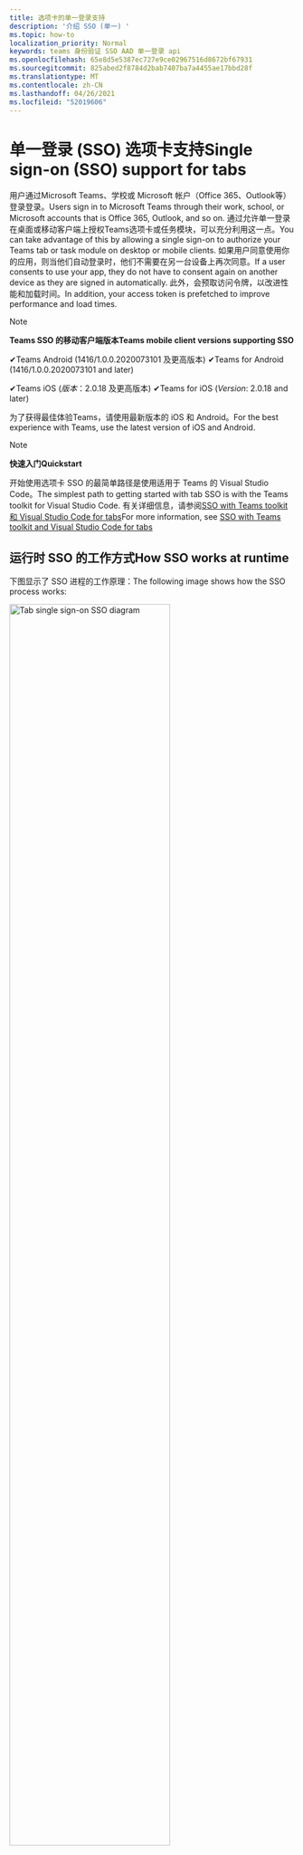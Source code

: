 ```yaml
---
title: 选项卡的单一登录支持
description: '介绍 SSO (单一) '
ms.topic: how-to
localization_priority: Normal
keywords: teams 身份验证 SSO AAD 单一登录 api
ms.openlocfilehash: 65e8d5e5387ec727e9ce02967516d8672bf67931
ms.sourcegitcommit: 825abed2f8784d2bab7407ba7a4455ae17bbd28f
ms.translationtype: MT
ms.contentlocale: zh-CN
ms.lasthandoff: 04/26/2021
ms.locfileid: "52019606"
---
```

# <a name="single-sign-on-sso-support-for-tabs"></a><span data-ttu-id="27c96-104">单一登录 (SSO) 选项卡支持</span><span class="sxs-lookup"><span data-stu-id="27c96-104">Single sign-on (SSO) support for tabs</span></span>

<span data-ttu-id="27c96-105">用户通过Microsoft Teams、学校或 Microsoft 帐户（Office 365、Outlook等）登录登录。</span><span class="sxs-lookup"><span data-stu-id="27c96-105">Users sign in to Microsoft Teams through their work, school, or Microsoft accounts that is Office 365, Outlook, and so on.</span></span> <span data-ttu-id="27c96-106">通过允许单一登录在桌面或移动客户端上授权Teams选项卡或任务模块，可以充分利用这一点。</span><span class="sxs-lookup"><span data-stu-id="27c96-106">You can take advantage of this by allowing a single sign-on to authorize your Teams tab or task module on desktop or mobile clients.</span></span> <span data-ttu-id="27c96-107">如果用户同意使用你的应用，则当他们自动登录时，他们不需要在另一台设备上再次同意。</span><span class="sxs-lookup"><span data-stu-id="27c96-107">If a user consents to use your app, they do not have to consent again on another device as they are signed in automatically.</span></span> <span data-ttu-id="27c96-108">此外，会预取访问令牌，以改进性能和加载时间。</span><span class="sxs-lookup"><span data-stu-id="27c96-108">In addition, your access token is prefetched to improve performance and load times.</span></span>

> [!NOTE]
> <span data-ttu-id="27c96-109">**Teams SSO 的移动客户端版本**</span><span class="sxs-lookup"><span data-stu-id="27c96-109">**Teams mobile client versions supporting SSO**</span></span>  
>
> <span data-ttu-id="27c96-110">✔Teams Android (1416/1.0.0.2020073101 及更高版本) </span><span class="sxs-lookup"><span data-stu-id="27c96-110">✔Teams for Android (1416/1.0.0.2020073101 and later)</span></span>
>
> <span data-ttu-id="27c96-111">✔Teams iOS (_版本_：2.0.18 及更高版本) </span><span class="sxs-lookup"><span data-stu-id="27c96-111">✔Teams for iOS (_Version_: 2.0.18 and later)</span></span>  
>
> <span data-ttu-id="27c96-112">为了获得最佳体验Teams，请使用最新版本的 iOS 和 Android。</span><span class="sxs-lookup"><span data-stu-id="27c96-112">For the best experience with Teams, use the latest version of iOS and Android.</span></span>

> [!NOTE]
> <span data-ttu-id="27c96-113">**快速入门**</span><span class="sxs-lookup"><span data-stu-id="27c96-113">**Quickstart**</span></span>  
>
> <span data-ttu-id="27c96-114">开始使用选项卡 SSO 的最简单路径是使用适用于 Teams 的 Visual Studio Code。</span><span class="sxs-lookup"><span data-stu-id="27c96-114">The simplest path to getting started with tab SSO is with the Teams toolkit for Visual Studio Code.</span></span> <span data-ttu-id="27c96-115">有关详细信息，请参阅[SSO with Teams toolkit 和 Visual Studio Code for tabs](../../../toolkit/visual-studio-code-tab-sso.md)</span><span class="sxs-lookup"><span data-stu-id="27c96-115">For more information, see [SSO with Teams toolkit and Visual Studio Code for tabs](../../../toolkit/visual-studio-code-tab-sso.md)</span></span>

## <a name="how-sso-works-at-runtime"></a><span data-ttu-id="27c96-116">运行时 SSO 的工作方式</span><span class="sxs-lookup"><span data-stu-id="27c96-116">How SSO works at runtime</span></span>

<span data-ttu-id="27c96-117">下图显示了 SSO 进程的工作原理：</span><span class="sxs-lookup"><span data-stu-id="27c96-117">The following image shows how the SSO process works:</span></span>

<!-- markdownlint-disable MD033 -->
<img src="~/assets/images/tabs/tabs-sso-diagram.png" alt="Tab single sign-on SSO diagram" width="75%"/>

1. <span data-ttu-id="27c96-118">在选项卡中，对 进行 JavaScript 调用 `getAuthToken()` 。</span><span class="sxs-lookup"><span data-stu-id="27c96-118">In the tab, a JavaScript call is made to `getAuthToken()`.</span></span> <span data-ttu-id="27c96-119">这将Teams获取选项卡应用程序的身份验证令牌。</span><span class="sxs-lookup"><span data-stu-id="27c96-119">This tells Teams to obtain an authentication token for the tab application.</span></span>
2. <span data-ttu-id="27c96-120">如果这是当前用户第一次使用你的选项卡应用程序，则当需要同意或处理双重身份验证等逐步身份验证时，会提示你同意。</span><span class="sxs-lookup"><span data-stu-id="27c96-120">If this is the first time the current user has used your tab application, there is a request prompt to consent if consent is required or to handle step-up authentication such as two-factor authentication.</span></span>
3. <span data-ttu-id="27c96-121">Teams从当前用户的 AAD Azure Active Directory (终结点) 选项卡应用程序令牌。</span><span class="sxs-lookup"><span data-stu-id="27c96-121">Teams requests the tab application token from the Azure Active Directory (AAD) endpoint for the current user.</span></span>
4. <span data-ttu-id="27c96-122">AAD 将选项卡应用程序令牌发送到Teams应用程序。</span><span class="sxs-lookup"><span data-stu-id="27c96-122">AAD sends the tab application token to the Teams application.</span></span>
5. <span data-ttu-id="27c96-123">Teams将选项卡应用程序令牌作为调用返回的结果对象的一部分发送到 `getAuthToken()` 选项卡。</span><span class="sxs-lookup"><span data-stu-id="27c96-123">Teams sends the tab application token to the tab as part of the result object returned by the `getAuthToken()` call.</span></span>
6. <span data-ttu-id="27c96-124">令牌使用 JavaScript 在选项卡应用程序中进行分析，以提取所需信息，如用户的电子邮件地址。</span><span class="sxs-lookup"><span data-stu-id="27c96-124">The token is parsed in the tab application using JavaScript, to extract required information, such as the user's email address.</span></span>

> [!NOTE]
> <span data-ttu-id="27c96-125">仅在同意一组有限的用户级 API（即电子邮件、配置文件、offline_access `getAuthToken()` OpenId）时有效。</span><span class="sxs-lookup"><span data-stu-id="27c96-125">The `getAuthToken()` is only valid for consenting to a limited set of user-level APIs that is email, profile, offline_access and OpenId.</span></span> <span data-ttu-id="27c96-126">它不能用于进一步Graph范围，如 `User.Read` 或 `Mail.Read` 。</span><span class="sxs-lookup"><span data-stu-id="27c96-126">It is not used for further Graph scopes such as `User.Read` or `Mail.Read`.</span></span> <span data-ttu-id="27c96-127">有关建议的解决方法，请参阅[其他Graph范围](#apps-that-require-additional-graph-scopes)。</span><span class="sxs-lookup"><span data-stu-id="27c96-127">For suggested workarounds, see [additional Graph scopes](#apps-that-require-additional-graph-scopes).</span></span>

<span data-ttu-id="27c96-128">SSO API 还适用于 [嵌入](../../../task-modules-and-cards/what-are-task-modules.md) Web 内容的任务模块。</span><span class="sxs-lookup"><span data-stu-id="27c96-128">The SSO API also works in [task modules](../../../task-modules-and-cards/what-are-task-modules.md) that embed web content.</span></span>

## <a name="develop-an-sso-microsoft-teams-tab"></a><span data-ttu-id="27c96-129">"开发 SSO Microsoft Teams"选项卡</span><span class="sxs-lookup"><span data-stu-id="27c96-129">Develop an SSO Microsoft Teams tab</span></span>

<span data-ttu-id="27c96-130">本节介绍创建使用 SSO 的 Teams 选项卡所涉及的任务。</span><span class="sxs-lookup"><span data-stu-id="27c96-130">This section describes the tasks involved in creating a Teams tab that uses SSO.</span></span> <span data-ttu-id="27c96-131">这些任务与语言和框架无关。</span><span class="sxs-lookup"><span data-stu-id="27c96-131">These tasks are language- and framework-agnostic.</span></span>

### <a name="1-create-your-aad-application"></a><span data-ttu-id="27c96-132">1. 创建 AAD 应用程序</span><span class="sxs-lookup"><span data-stu-id="27c96-132">1. Create your AAD application</span></span>

<span data-ttu-id="27c96-133">**在 AAD 门户概述 [中注册](https://azure.microsoft.com/features/azure-portal/) 应用程序**</span><span class="sxs-lookup"><span data-stu-id="27c96-133">**To register your application in the [AAD portal](https://azure.microsoft.com/features/azure-portal/) overview**</span></span>

1. <span data-ttu-id="27c96-134">获取[AAD 应用程序 ID。](/azure/active-directory/develop/howto-create-service-principal-portal#get-values-for-signing-in)</span><span class="sxs-lookup"><span data-stu-id="27c96-134">Get your [AAD Application ID](/azure/active-directory/develop/howto-create-service-principal-portal#get-values-for-signing-in).</span></span>
2. <span data-ttu-id="27c96-135">指定应用程序所需的 AAD 终结点和（可选）Graph。</span><span class="sxs-lookup"><span data-stu-id="27c96-135">Specify the permissions that your application needs for the AAD endpoint and, optionally, Graph.</span></span>
3. <span data-ttu-id="27c96-136">[授予对](/azure/active-directory/develop/howto-create-service-principal-portal#configure-access-policies-on-resources)桌面Teams Web 和移动应用程序的权限。</span><span class="sxs-lookup"><span data-stu-id="27c96-136">[Grant permissions](/azure/active-directory/develop/howto-create-service-principal-portal#configure-access-policies-on-resources) for Teams desktop, web, and mobile applications.</span></span>
4. <span data-ttu-id="27c96-137">通过选择Teams"范围"按钮预授权用户，在打开的面板中，输入"access_as_user"作为 **"范围名称"。**</span><span class="sxs-lookup"><span data-stu-id="27c96-137">Pre-authorize Teams by selecting the **Add a scope** button and in the panel that opens, enter **access_as_user** as the **Scope name**.</span></span>

> [!NOTE]
> <span data-ttu-id="27c96-138">您必须了解一些重要的限制：</span><span class="sxs-lookup"><span data-stu-id="27c96-138">There are some important restrictions that you must know:</span></span>
>
> * <span data-ttu-id="27c96-139">仅支持用户Graph API 权限，即电子邮件、配置文件、offline_access、OpenId。</span><span class="sxs-lookup"><span data-stu-id="27c96-139">Only user-level Graph API permissions are supported that is, email, profile, offline_access, OpenId.</span></span> <span data-ttu-id="27c96-140">如果必须有权访问其他作用域，Graph作用域，请参阅 `User.Read` `Mail.Read` 建议的[解决方法](#apps-that-require-additional-graph-scopes)。</span><span class="sxs-lookup"><span data-stu-id="27c96-140">If you must have access to other Graph scopes such as `User.Read` or `Mail.Read`, see [recommended workaround](#apps-that-require-additional-graph-scopes).</span></span>
> * <span data-ttu-id="27c96-141">应用程序的域名与为 AAD 应用程序注册的域名相同，这一点很重要。</span><span class="sxs-lookup"><span data-stu-id="27c96-141">It is important that your application's domain name is the same as the domain name you have registered for your AAD application.</span></span>
> * <span data-ttu-id="27c96-142">目前不支持每个应用多个域。</span><span class="sxs-lookup"><span data-stu-id="27c96-142">Currently multiple domains per app are not supported.</span></span>

<span data-ttu-id="27c96-143">**通过 AAD 门户注册应用**</span><span class="sxs-lookup"><span data-stu-id="27c96-143">**To register your app through the AAD portal**</span></span>

1. <span data-ttu-id="27c96-144">在 AAD 应用注册门户 [中注册新](https://go.microsoft.com/fwlink/?linkid=2083908) 应用程序。</span><span class="sxs-lookup"><span data-stu-id="27c96-144">Register a new application in the [AAD App Registrations](https://go.microsoft.com/fwlink/?linkid=2083908) portal.</span></span>
2. <span data-ttu-id="27c96-145">选择 **"新建注册"。**</span><span class="sxs-lookup"><span data-stu-id="27c96-145">Select **New Registration**.</span></span> <span data-ttu-id="27c96-146">将显示 **"注册应用程序"** 页。</span><span class="sxs-lookup"><span data-stu-id="27c96-146">The **Register an application** page appears.</span></span>
3. <span data-ttu-id="27c96-147">在 **"注册应用程序"** 页中，输入以下值：</span><span class="sxs-lookup"><span data-stu-id="27c96-147">In the **Register an application** page, enter the following values:</span></span>
    1. <span data-ttu-id="27c96-148">为 **应用输入** 名称。</span><span class="sxs-lookup"><span data-stu-id="27c96-148">Enter a **Name** for your app.</span></span>
    2. <span data-ttu-id="27c96-149">选择" **支持的帐户类型"，** 选择"单个租户"或"多租户帐户类型"。</span><span class="sxs-lookup"><span data-stu-id="27c96-149">Choose the **Supported account types**, select single tenant or multitenant account type.</span></span> <span data-ttu-id="27c96-150">¹</span><span class="sxs-lookup"><span data-stu-id="27c96-150">¹</span></span>
    * <span data-ttu-id="27c96-151">保留“重定向 URI”为空。</span><span class="sxs-lookup"><span data-stu-id="27c96-151">Leave **Redirect URI** empty.</span></span>
    3. <span data-ttu-id="27c96-152">选择“注册”。</span><span class="sxs-lookup"><span data-stu-id="27c96-152">Choose **Register**.</span></span>
4. <span data-ttu-id="27c96-153">在概述页上，复制并保存应用程序 (**客户端) ID**。</span><span class="sxs-lookup"><span data-stu-id="27c96-153">On the overview page, copy and save the **Application (client) ID**.</span></span> <span data-ttu-id="27c96-154">更新应用程序清单时，稍后必须Teams该清单。</span><span class="sxs-lookup"><span data-stu-id="27c96-154">You must have it later when updating your Teams application manifest.</span></span>
5. <span data-ttu-id="27c96-155">在“**管理**”下，选择“**公开 API**”。</span><span class="sxs-lookup"><span data-stu-id="27c96-155">Under **Manage**, select **Expose an API**.</span></span>
6. <span data-ttu-id="27c96-156">选择 **"设置**"链接以生成格式为 的应用程序 ID URI。 `api://{AppID}`</span><span class="sxs-lookup"><span data-stu-id="27c96-156">Select the **Set** link to generate the Application ID URI in the form of `api://{AppID}`.</span></span> <span data-ttu-id="27c96-157">在双正斜杠和 GUID 之间插入完全限定域名，末尾附加一个正斜杠"/"。</span><span class="sxs-lookup"><span data-stu-id="27c96-157">Insert your fully qualified domain name with a forward slash "/" appended to the end, between the double forward slashes and the GUID.</span></span> <span data-ttu-id="27c96-158">整个 ID 的形式必须为 `api://fully-qualified-domain-name.com/{AppID}` 。</span><span class="sxs-lookup"><span data-stu-id="27c96-158">The entire ID must have the form of `api://fully-qualified-domain-name.com/{AppID}`.</span></span> <span data-ttu-id="27c96-159">1。例如 `api://subdomain.example.com/00000000-0000-0000-0000-000000000000` ， 。</span><span class="sxs-lookup"><span data-stu-id="27c96-159">² For example, `api://subdomain.example.com/00000000-0000-0000-0000-000000000000`.</span></span> <span data-ttu-id="27c96-160">完全限定的域名是提供应用时可读的域名。</span><span class="sxs-lookup"><span data-stu-id="27c96-160">The fully qualified domain name is the human readable domain name from which your app is served.</span></span> <span data-ttu-id="27c96-161">如果使用的是隧道服务（如 ngrok），则必须在 ngrok 子域发生更改时更新此值。</span><span class="sxs-lookup"><span data-stu-id="27c96-161">If you are using a tunneling service such as ngrok, you must update this value whenever your ngrok subdomain changes.</span></span>
7. <span data-ttu-id="27c96-162">选择 **"添加范围"。**</span><span class="sxs-lookup"><span data-stu-id="27c96-162">Select **Add a scope**.</span></span> <span data-ttu-id="27c96-163">在打开的面板中，输入 **access_as_user** 作为范围 **名称**。</span><span class="sxs-lookup"><span data-stu-id="27c96-163">In the panel that opens, enter **access_as_user** as the **Scope name**.</span></span>
8. <span data-ttu-id="27c96-164">在 **"Who同意？"** 框中，输入 **"管理员和用户"。**</span><span class="sxs-lookup"><span data-stu-id="27c96-164">In the **Who can consent?** box, enter **Admins and users**.</span></span>
9. <span data-ttu-id="27c96-165">在框中输入详细信息，以使用适用于作用域的值配置管理员和用户同意 `access_as_user` 提示：</span><span class="sxs-lookup"><span data-stu-id="27c96-165">Enter the details in the boxes for configuring the admin and user consent prompts with values that are appropriate for the `access_as_user` scope:</span></span>
    * <span data-ttu-id="27c96-166">**管理员同意标题** Teams用户可以访问用户配置文件。</span><span class="sxs-lookup"><span data-stu-id="27c96-166">**Admin consent title:** Teams can access the user’s profile.</span></span>
    * <span data-ttu-id="27c96-167">**管理员同意** 说明：Teams当前用户调用应用的 Web API。</span><span class="sxs-lookup"><span data-stu-id="27c96-167">**Admin consent description**: Teams can call the app’s web APIs as the current user.</span></span>
    * <span data-ttu-id="27c96-168">**用户同意标题**：Teams可以访问你的个人资料并代表你提出请求。</span><span class="sxs-lookup"><span data-stu-id="27c96-168">**User consent title**: Teams can access your profile and make requests on your behalf.</span></span>
    * <span data-ttu-id="27c96-169">**用户同意Teams：** 用户可以使用你拥有的相同权限调用此应用的 API。</span><span class="sxs-lookup"><span data-stu-id="27c96-169">**User consent description:** Teams can call this app’s APIs with the same rights as you have.</span></span>
10. <span data-ttu-id="27c96-170">确保将“状态”设置为“已启用”。</span><span class="sxs-lookup"><span data-stu-id="27c96-170">Ensure that **State** is set to **Enabled**.</span></span>
11. <span data-ttu-id="27c96-171">选择 **"添加范围** "以保存详细信息。</span><span class="sxs-lookup"><span data-stu-id="27c96-171">Select **Add scope** to save the details.</span></span> <span data-ttu-id="27c96-172">文本字段下方显示的 **作用域** 名称的域部分必须自动匹配上一步中设置的应用程序 **ID** URI，并 `/access_as_user` 追加到末尾 `api://subdomain.example.com/00000000-0000-0000-0000-000000000000/access_as_user` 。</span><span class="sxs-lookup"><span data-stu-id="27c96-172">The domain part of the **Scope name** displayed below the text field must automatically match the **Application ID** URI set in the previous step, with `/access_as_user` appended to the end `api://subdomain.example.com/00000000-0000-0000-0000-000000000000/access_as_user`.</span></span>
12. <span data-ttu-id="27c96-173">在 **"授权客户端应用程序** "部分，确定要针对应用程序的 Web 应用程序授权的应用程序。</span><span class="sxs-lookup"><span data-stu-id="27c96-173">In the **Authorized client applications** section, identify the applications that you want to authorize for your app’s web application.</span></span> <span data-ttu-id="27c96-174">选择 **"添加客户端应用程序"。**</span><span class="sxs-lookup"><span data-stu-id="27c96-174">Select **Add a client application**.</span></span> <span data-ttu-id="27c96-175">输入以下每个客户端 ID，然后选择在上一步中创建的授权作用域：</span><span class="sxs-lookup"><span data-stu-id="27c96-175">Enter each of the following client IDs and select the authorized scope you created in the previous step:</span></span>
    * <span data-ttu-id="27c96-176">`1fec8e78-bce4-4aaf-ab1b-5451cc387264`用于Teams或桌面应用程序。</span><span class="sxs-lookup"><span data-stu-id="27c96-176">`1fec8e78-bce4-4aaf-ab1b-5451cc387264` for Teams mobile or desktop application.</span></span>
    * <span data-ttu-id="27c96-177">`5e3ce6c0-2b1f-4285-8d4b-75ee78787346`Teams Web 应用程序。</span><span class="sxs-lookup"><span data-stu-id="27c96-177">`5e3ce6c0-2b1f-4285-8d4b-75ee78787346` for Teams web application.</span></span>
13. <span data-ttu-id="27c96-178">导航到 **"API 权限"。**</span><span class="sxs-lookup"><span data-stu-id="27c96-178">Navigate to **API Permissions**.</span></span> <span data-ttu-id="27c96-179">选择 **"添加**  >  **Microsoft Graph** 委派权限"，然后从 API 添加以下  >  Graph权限：</span><span class="sxs-lookup"><span data-stu-id="27c96-179">Select **Add a permission** > **Microsoft Graph** > **Delegated permissions**, then add the following permissions from Graph API:</span></span>
    * <span data-ttu-id="27c96-180">默认情况下启用 User.Read</span><span class="sxs-lookup"><span data-stu-id="27c96-180">User.Read enabled by default</span></span>
    * <span data-ttu-id="27c96-181">email</span><span class="sxs-lookup"><span data-stu-id="27c96-181">email</span></span>
    * <span data-ttu-id="27c96-182">offline_access</span><span class="sxs-lookup"><span data-stu-id="27c96-182">offline_access</span></span>
    * <span data-ttu-id="27c96-183">OpenId</span><span class="sxs-lookup"><span data-stu-id="27c96-183">OpenId</span></span>
    * <span data-ttu-id="27c96-184">个人资料</span><span class="sxs-lookup"><span data-stu-id="27c96-184">profile</span></span>

14. <span data-ttu-id="27c96-185">导航到 **身份验证**。</span><span class="sxs-lookup"><span data-stu-id="27c96-185">Navigate to **Authentication**.</span></span>

    <span data-ttu-id="27c96-186">如果应用尚未获得 IT 管理员同意，用户第一次使用应用时必须同意。</span><span class="sxs-lookup"><span data-stu-id="27c96-186">If an app has not been granted IT admin consent, users have to provide consent the first time they use an app.</span></span>

    <span data-ttu-id="27c96-187">若要输入重定向 URI：</span><span class="sxs-lookup"><span data-stu-id="27c96-187">To enter a redirect URI:</span></span>
    * <span data-ttu-id="27c96-188">选择 **"添加平台"。**</span><span class="sxs-lookup"><span data-stu-id="27c96-188">Select **Add a platform**.</span></span>
    * <span data-ttu-id="27c96-189">选择 **"Web"。**</span><span class="sxs-lookup"><span data-stu-id="27c96-189">Select **web**.</span></span>
    * <span data-ttu-id="27c96-190">输入 **应用的重定向 URI。**</span><span class="sxs-lookup"><span data-stu-id="27c96-190">Enter the **redirect URI** for your app.</span></span> <span data-ttu-id="27c96-191">这是一个页面，其中成功的隐式授予流将重定向用户。</span><span class="sxs-lookup"><span data-stu-id="27c96-191">This is the page where a successful implicit grant flow redirects the user.</span></span> <span data-ttu-id="27c96-192">这是在步骤 5 中输入的完全限定域名，后跟发送身份验证响应的 API 路由。</span><span class="sxs-lookup"><span data-stu-id="27c96-192">This is the same fully qualified domain name that you entered in step 5 followed by the API route where an authentication response is sent.</span></span> <span data-ttu-id="27c96-193">如果您遵循任何示例Teams，则此为 `https://subdomain.example.com/auth-end` 。</span><span class="sxs-lookup"><span data-stu-id="27c96-193">If you are following any of the Teams samples, this is `https://subdomain.example.com/auth-end`.</span></span>

    <span data-ttu-id="27c96-194">通过选中以下框启用隐式授予：✔ ID 令牌✔访问令牌</span><span class="sxs-lookup"><span data-stu-id="27c96-194">Enable implicit grant by checking the following boxes: ✔ ID Token ✔ Access Token</span></span>

<span data-ttu-id="27c96-195">恭喜！</span><span class="sxs-lookup"><span data-stu-id="27c96-195">Congratulations!</span></span> <span data-ttu-id="27c96-196">已完成应用注册先决条件，可以继续选项卡 SSO 应用。</span><span class="sxs-lookup"><span data-stu-id="27c96-196">You have completed the app registration prerequisites to proceed with your tab SSO app.</span></span>

> [!NOTE]
>
> * <span data-ttu-id="27c96-197">¹ 如果你的 AAD 应用在 Teams 中进行身份验证请求的同一租户中注册，则不能要求用户同意并获取访问令牌。</span><span class="sxs-lookup"><span data-stu-id="27c96-197">¹ If your AAD app is registered in the same tenant where you are making an authentication request in Teams, the user cannot be asked to consent and is granted an access token right away.</span></span> <span data-ttu-id="27c96-198">只有在 AAD 应用注册到其他租户时，用户才同意这些权限。</span><span class="sxs-lookup"><span data-stu-id="27c96-198">Users only consent to these permissions if the AAD app is registered in a different tenant.</span></span>
> * <span data-ttu-id="27c96-199">你已经收到一个错误，指出主机名不得基于已拥有域。</span><span class="sxs-lookup"><span data-stu-id="27c96-199">² If the custom domain is not added to AAD, you get an error stating that the host name must not be based on an already owned domain.</span></span> <span data-ttu-id="27c96-200">若要将自定义域添加到 AAD 并注册它，请按照向 [AAD](/azure/active-directory/fundamentals/add-custom-domain) 添加自定义域名过程操作，然后重复步骤 5。</span><span class="sxs-lookup"><span data-stu-id="27c96-200">To add custom domain to AAD and register it, follow the [add a custom domain name to AAD](/azure/active-directory/fundamentals/add-custom-domain) procedure, and then repeat step 5.</span></span> <span data-ttu-id="27c96-201">如果未使用租户租户中的管理员凭据登录，Office 365此错误。</span><span class="sxs-lookup"><span data-stu-id="27c96-201">You can also get this error if you are not signed in with Admin credentials in the Office 365 tenancy.</span></span>
> * <span data-ttu-id="27c96-202">如果未在返回的访问令牌 (UPN) ) 用户主体名称，可以在 AAD 中将其添加为可选声明。 [](https://docs.microsoft.com/azure/active-directory/develop/active-directory-optional-claims)</span><span class="sxs-lookup"><span data-stu-id="27c96-202">If you are not receiving the user principal name (UPN)) in the returned access token, you can add it as an [optional claim](https://docs.microsoft.com/azure/active-directory/develop/active-directory-optional-claims) in AAD.</span></span>

### <a name="2-update-your-teams-application-manifest"></a><span data-ttu-id="27c96-203">2. 更新Teams应用程序清单</span><span class="sxs-lookup"><span data-stu-id="27c96-203">2. Update your Teams application manifest</span></span>

<span data-ttu-id="27c96-204">使用以下代码将新属性添加到Teams清单：</span><span class="sxs-lookup"><span data-stu-id="27c96-204">Use the following code to add new properties to your Teams manifest:</span></span>

```json
"webApplicationInfo": {
  "id": "00000000-0000-0000-0000-000000000000",
  "resource": "api://subdomain.example.com/00000000-0000-0000-0000-000000000000"
}
```

* <span data-ttu-id="27c96-205">**WebApplicationInfo** 是以下元素的父元素：</span><span class="sxs-lookup"><span data-stu-id="27c96-205">**WebApplicationInfo** is the parent of the following elements:</span></span>

> [!div class="checklist"]
> * <span data-ttu-id="27c96-206">**id** - 应用程序的客户端 ID。</span><span class="sxs-lookup"><span data-stu-id="27c96-206">**id** - The client ID of the application.</span></span> <span data-ttu-id="27c96-207">这是在向 Azure AD 注册应用程序时获取的应用程序 ID。</span><span class="sxs-lookup"><span data-stu-id="27c96-207">This is the application ID that you obtained as part of registering the application with Azure AD.</span></span>
>* <span data-ttu-id="27c96-208">**resource** - 应用程序的域和子域。</span><span class="sxs-lookup"><span data-stu-id="27c96-208">**resource** - The domain and subdomain of your application.</span></span> <span data-ttu-id="27c96-209">这是相同的 URI (包括你在步骤 `api://` 6) 注册的协议 `scope` 和协议。</span><span class="sxs-lookup"><span data-stu-id="27c96-209">This is the same URI (including the `api://` protocol) that you registered when creating your `scope` in step 6.</span></span> <span data-ttu-id="27c96-210">不得在资源 `access_as_user` 中包括路径。</span><span class="sxs-lookup"><span data-stu-id="27c96-210">You must not include the `access_as_user` path in your resource.</span></span> <span data-ttu-id="27c96-211">此 URI 的域部分必须与在应用程序清单的 URL 中使用的域（包括任何子Teams匹配。</span><span class="sxs-lookup"><span data-stu-id="27c96-211">The domain part of this URI must match the domain, including any subdomains, used in the URLs of your Teams application manifest.</span></span>

> [!NOTE]
>
>* <span data-ttu-id="27c96-212">AAD 应用的资源通常是其网站 URL 和 appID (根，例如 `api://subdomain.example.com/00000000-0000-0000-0000-000000000000`) 。</span><span class="sxs-lookup"><span data-stu-id="27c96-212">The resource for an AAD app is usually the root of its site URL and the appID (e.g. `api://subdomain.example.com/00000000-0000-0000-0000-000000000000`).</span></span> <span data-ttu-id="27c96-213">此值还用于确保你的请求来自同一个域。</span><span class="sxs-lookup"><span data-stu-id="27c96-213">This value is also used to ensure your request is coming from the same domain.</span></span> <span data-ttu-id="27c96-214">确保选项卡 `contentURL` 的 使用与资源属性相同的域。</span><span class="sxs-lookup"><span data-stu-id="27c96-214">Ensure that the `contentURL` for your tab uses the same domains as your resource property.</span></span>
>* <span data-ttu-id="27c96-215">必须使用清单版本 1.5 或更高版本来实现 `webApplicationInfo` 字段。</span><span class="sxs-lookup"><span data-stu-id="27c96-215">You must use manifest version 1.5 or higher to implement the `webApplicationInfo` field.</span></span>

### <a name="3-get-an-authentication-token-from-your-client-side-code"></a><span data-ttu-id="27c96-216">3. 从客户端代码获取身份验证令牌</span><span class="sxs-lookup"><span data-stu-id="27c96-216">3. Get an authentication token from your client-side code</span></span>

<span data-ttu-id="27c96-217">使用以下身份验证 API：</span><span class="sxs-lookup"><span data-stu-id="27c96-217">Use the following authentication API:</span></span>

```javascript
var authTokenRequest = {
  successCallback: function(result) { console.log("Success: " + result); },
  failureCallback: function(error) { console.log("Failure: " + error); }
};
microsoftTeams.authentication.getAuthToken(authTokenRequest);
```

<span data-ttu-id="27c96-218">调用 时，用户级别权限需要其他用户同意，将显示一个对话框，以向用户授予 `getAuthToken` 其他同意。</span><span class="sxs-lookup"><span data-stu-id="27c96-218">When you call `getAuthToken` - and additional user consent is required for user-level permissions, a dialog is shown to the user to grant additional consent.</span></span>

<span data-ttu-id="27c96-219">在成功回调中收到访问令牌后，可以解码访问令牌以查看与该令牌关联的声明。</span><span class="sxs-lookup"><span data-stu-id="27c96-219">After you receive the access token in the success callback, you can decode the access token to view the claims associated with that token.</span></span> <span data-ttu-id="27c96-220">（可选）你可以手动将访问令牌复制并粘贴到工具中，jwt.ms 检查其内容[](https://jwt.ms/)。</span><span class="sxs-lookup"><span data-stu-id="27c96-220">Optionally, you can manually copy and paste the access token into a tool, such as [jwt.ms](https://jwt.ms/) to inspect its contents.</span></span> <span data-ttu-id="27c96-221">如果未在返回的访问令牌中接收 UPN，可以在 AAD 中将其添加为[](https://docs.microsoft.com/azure/active-directory/develop/active-directory-optional-claims)可选声明。</span><span class="sxs-lookup"><span data-stu-id="27c96-221">If you are not receiving the UPN in the returned access token, you can add it as an [optional claim](https://docs.microsoft.com/azure/active-directory/develop/active-directory-optional-claims) in AAD.</span></span>

<p>
    <img src="~/assets/images/tabs/tabs-sso-prompt.png" alt="Tab single sign-on SSO dialog prompt" width="75%"/>
</p>

## <a name="code-sample"></a><span data-ttu-id="27c96-222">代码示例</span><span class="sxs-lookup"><span data-stu-id="27c96-222">Code sample</span></span>

|<span data-ttu-id="27c96-223">**示例名称**</span><span class="sxs-lookup"><span data-stu-id="27c96-223">**Sample name**</span></span>|<span data-ttu-id="27c96-224">**说明**</span><span class="sxs-lookup"><span data-stu-id="27c96-224">**Description**</span></span>|<span data-ttu-id="27c96-225">**C#**</span><span class="sxs-lookup"><span data-stu-id="27c96-225">**C#**</span></span>|<span data-ttu-id="27c96-226">**Node.js**</span><span class="sxs-lookup"><span data-stu-id="27c96-226">**Node.js**</span></span>|
|---------------|---------------|------|--------------|
| <span data-ttu-id="27c96-227">选项卡 SSO</span><span class="sxs-lookup"><span data-stu-id="27c96-227">Tab SSO</span></span> |<span data-ttu-id="27c96-228">Microsoft Teams Azure AD SSO 的选项卡示例应用</span><span class="sxs-lookup"><span data-stu-id="27c96-228">Microsoft Teams sample app for tabs Azure AD SSO</span></span>| [<span data-ttu-id="27c96-229">View</span><span class="sxs-lookup"><span data-stu-id="27c96-229">View</span></span>](https://github.com/OfficeDev/Microsoft-Teams-Samples/tree/main/samples/tab-sso/csharp)|<span data-ttu-id="27c96-230">[查看](https://github.com/OfficeDev/Microsoft-Teams-Samples/blob/main/samples/tab-sso/nodejs)、</span><span class="sxs-lookup"><span data-stu-id="27c96-230">[View](https://github.com/OfficeDev/Microsoft-Teams-Samples/blob/main/samples/tab-sso/nodejs),</span></span> </br>[<span data-ttu-id="27c96-231">Teams Toolkit</span><span class="sxs-lookup"><span data-stu-id="27c96-231">Teams Toolkit</span></span>](../../../toolkit/visual-studio-code-tab-sso.md)|

## <a name="known-limitations"></a><span data-ttu-id="27c96-232">已知限制</span><span class="sxs-lookup"><span data-stu-id="27c96-232">Known limitations</span></span>

### <a name="apps-that-require-additional-graph-scopes"></a><span data-ttu-id="27c96-233">需要其他作用域Graph应用</span><span class="sxs-lookup"><span data-stu-id="27c96-233">Apps that require additional Graph scopes</span></span>

<span data-ttu-id="27c96-234">我们的 SSO 当前实现仅授予用户级别权限（即电子邮件、配置文件、offline_access、OpenId）的许可，而不允许授予其他 API（如 User.Read 或 Mail.Read）的许可。</span><span class="sxs-lookup"><span data-stu-id="27c96-234">Our current implementation for SSO only grants consent for user-level permissions that is email, profile, offline_access, OpenId and not for other APIs such as User.Read or Mail.Read.</span></span> <span data-ttu-id="27c96-235">如果你的应用需要进一步Graph范围，下一部分将提供一些启用的解决方法。</span><span class="sxs-lookup"><span data-stu-id="27c96-235">If your app needs further Graph scopes, the next section provides some enabling workarounds.</span></span>

#### <a name="tenant-admin-consent"></a><span data-ttu-id="27c96-236">租户管理员同意</span><span class="sxs-lookup"><span data-stu-id="27c96-236">Tenant Admin Consent</span></span>

<span data-ttu-id="27c96-237">最简单的方法是让租户管理员代表组织预先同意。</span><span class="sxs-lookup"><span data-stu-id="27c96-237">The simplest approach is to get a tenant admin to pre-consent on behalf of the organization.</span></span> <span data-ttu-id="27c96-238">这意味着用户不需要同意这些作用域，然后可以使用 AAD 的代表流自由交换令牌 [服务器端](/azure/active-directory/develop/v1-oauth2-on-behalf-of-flow)。</span><span class="sxs-lookup"><span data-stu-id="27c96-238">This means users do not have to consent to these scopes and you can then be free to exchange the token server side using AAD’s [on-behalf-of flow](/azure/active-directory/develop/v1-oauth2-on-behalf-of-flow).</span></span> <span data-ttu-id="27c96-239">此解决方法对于内部业务线应用程序是可接受的，但不足以供无法依赖租户管理员审批的第三方开发人员使用。</span><span class="sxs-lookup"><span data-stu-id="27c96-239">This workaround is acceptable for internal line-of-business applications but is not enough for third-party developers who are not able to rely on tenant admin approval.</span></span>

<span data-ttu-id="27c96-240">代表组织作为租户管理员同意的一种简单方法就是引用 `https://login.microsoftonline.com/common/adminconsent?client_id=<AAD_App_ID>` 。</span><span class="sxs-lookup"><span data-stu-id="27c96-240">A simple way of consenting on behalf of an organization as a tenant admin is to refer to `https://login.microsoftonline.com/common/adminconsent?client_id=<AAD_App_ID>`.</span></span>

#### <a name="ask-for-additional-consent-using-the-auth-api"></a><span data-ttu-id="27c96-241">使用身份验证 API 请求其他同意</span><span class="sxs-lookup"><span data-stu-id="27c96-241">Ask for additional consent using the Auth API</span></span>

<span data-ttu-id="27c96-242">获取其他Graph范围的另一个方法是使用我们现有的基于 Web 的[Azure AD](~/tabs/how-to/authentication/auth-tab-aad.md#navigate-to-the-authorization-page-from-your-popup-page)身份验证方法显示同意对话框，该方法涉及弹出 Azure AD 同意对话框。</span><span class="sxs-lookup"><span data-stu-id="27c96-242">Another approach for getting additional Graph scopes is to present a consent dialog using our existing [web-based Azure AD authentication approach](~/tabs/how-to/authentication/auth-tab-aad.md#navigate-to-the-authorization-page-from-your-popup-page) which involves popping up an Azure AD consent dialog box.</span></span> 

<span data-ttu-id="27c96-243">**使用身份验证 API 请求其他同意**</span><span class="sxs-lookup"><span data-stu-id="27c96-243">**To ask for additional consent using the Auth API**</span></span>

1. <span data-ttu-id="27c96-244">使用 检索到的令牌需要使用 AAD 代表流在服务器端进行交换，才能访问这些附加 Graph `getAuthToken()` API。 [](/azure/active-directory/develop/v2-oauth2-on-behalf-of-flow)</span><span class="sxs-lookup"><span data-stu-id="27c96-244">The token retrieved using `getAuthToken()` needs to be exchanged server-side using AAD [on-behalf-of flow](/azure/active-directory/develop/v2-oauth2-on-behalf-of-flow) to get access to those additional Graph APIs.</span></span> <span data-ttu-id="27c96-245">确保对此 exchange 使用 v2 Graph终结点。</span><span class="sxs-lookup"><span data-stu-id="27c96-245">Ensure you use the v2 Graph endpoint for this exchange.</span></span>
2. <span data-ttu-id="27c96-246">如果交换失败，AAD 将返回无效的授予异常。</span><span class="sxs-lookup"><span data-stu-id="27c96-246">If the exchange fails, AAD returns an invalid grant exception.</span></span> <span data-ttu-id="27c96-247">通常有两条错误消息中的一条或 `invalid_grant` `interaction_required` 。</span><span class="sxs-lookup"><span data-stu-id="27c96-247">There are usually one of two error messages, `invalid_grant` or `interaction_required`.</span></span>
3. <span data-ttu-id="27c96-248">当交换失败时，必须请求其他同意。</span><span class="sxs-lookup"><span data-stu-id="27c96-248">When the exchange fails, you must ask for additional consent.</span></span> <span data-ttu-id="27c96-249">在 UI (显示) 要求用户授予其他同意。</span><span class="sxs-lookup"><span data-stu-id="27c96-249">Show some user interface (UI) asking the user to grant additional consent.</span></span> <span data-ttu-id="27c96-250">此 UI 必须包含使用 AAD 身份验证 API 触发 [AAD 同意对话框的按钮](~/concepts/authentication/auth-silent-aad.md)。</span><span class="sxs-lookup"><span data-stu-id="27c96-250">This UI must include a button that triggers an AAD consent dialog box using our [AAD authentication API](~/concepts/authentication/auth-silent-aad.md).</span></span>
4. <span data-ttu-id="27c96-251">请求 AAD 的其他同意时，必须在 `prompt=consent` 查询 [字符串参数](~/tabs/how-to/authentication/auth-silent-aad.md#get-the-user-context) 中包括 AAD，否则 AAD 不要求其他范围。</span><span class="sxs-lookup"><span data-stu-id="27c96-251">When asking for additional consent from AAD, you must include `prompt=consent` in your [query-string-parameter](~/tabs/how-to/authentication/auth-silent-aad.md#get-the-user-context) to AAD, otherwise AAD does not ask for the additional scopes.</span></span>
    * <span data-ttu-id="27c96-252">而不是 `?scope={scopes}`</span><span class="sxs-lookup"><span data-stu-id="27c96-252">Instead of `?scope={scopes}`</span></span>
    * <span data-ttu-id="27c96-253">使用此 `?prompt=consent&scope={scopes}`</span><span class="sxs-lookup"><span data-stu-id="27c96-253">Use this `?prompt=consent&scope={scopes}`</span></span>
    * <span data-ttu-id="27c96-254">确保 `{scopes}` 包括提示用户的所有范围，例如 Mail.Read 或 User.Read。</span><span class="sxs-lookup"><span data-stu-id="27c96-254">Ensure that `{scopes}` includes all the scopes you are prompting the user for, for example, Mail.Read or User.Read.</span></span>
5. <span data-ttu-id="27c96-255">在用户授予其他权限后，重试代表流获取这些附加 API 的访问权限。</span><span class="sxs-lookup"><span data-stu-id="27c96-255">Once the user has granted additional permission, retry the on-behalf-of-flow to get access to these additional APIs.</span></span>

### <a name="non-aad-authentication"></a><span data-ttu-id="27c96-256">非 AAD 身份验证</span><span class="sxs-lookup"><span data-stu-id="27c96-256">Non-AAD authentication</span></span>

<span data-ttu-id="27c96-257">上述身份验证解决方案仅适用于支持 AAD 作为标识提供程序的应用和服务。</span><span class="sxs-lookup"><span data-stu-id="27c96-257">The above-described authentication solution only works for apps and services that support AAD as an identity provider.</span></span> <span data-ttu-id="27c96-258">想要使用基于非 AAD 的服务进行身份验证的应用必须继续使用基于弹出窗口的 [Web 身份验证流](~/concepts/authentication.md)。</span><span class="sxs-lookup"><span data-stu-id="27c96-258">Apps that want to authenticate using non-AAD based services must continue using the pop-up-based [web authentication flow](~/concepts/authentication.md).</span></span>

> [!NOTE]
> <span data-ttu-id="27c96-259">AAD B2C 租户内的客户拥有的应用支持 SSO。</span><span class="sxs-lookup"><span data-stu-id="27c96-259">SSO is supported for customer owned apps within the AAD B2C tenants.</span></span>
